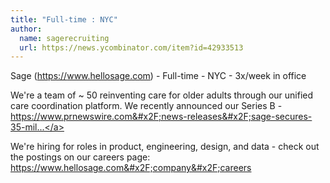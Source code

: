 ```yaml
---
title: "Full-time : NYC"
author:
  name: sagerecruiting
  url: https://news.ycombinator.com/item?id=42933513
---
```

Sage (<a href="https:&#x2F;&#x2F;www.hellosage.com" rel="nofollow">https:&#x2F;&#x2F;www.hellosage.com</a>) - Full-time - NYC - 3x&#x2F;week in office

We&#x27;re a team of ~ 50 reinventing care for older adults through our unified care coordination platform. We recently announced our Series B - <a href="https:&#x2F;&#x2F;www.prnewswire.com&#x2F;news-releases&#x2F;sage-secures-35-million-in-series-b-funding-to-transform-senior-living-operations-across-the-us-and-beyond-302323874.html" rel="nofollow">https:&#x2F;&#x2F;www.prnewswire.com&#x2F;news-releases&#x2F;sage-secures-35-mil...</a>

We&#x27;re hiring for roles in product, engineering, design, and data - check out the postings on our careers page: <a href="https:&#x2F;&#x2F;www.hellosage.com&#x2F;company&#x2F;careers" rel="nofollow">https:&#x2F;&#x2F;www.hellosage.com&#x2F;company&#x2F;careers</a>
<JobApplication />
